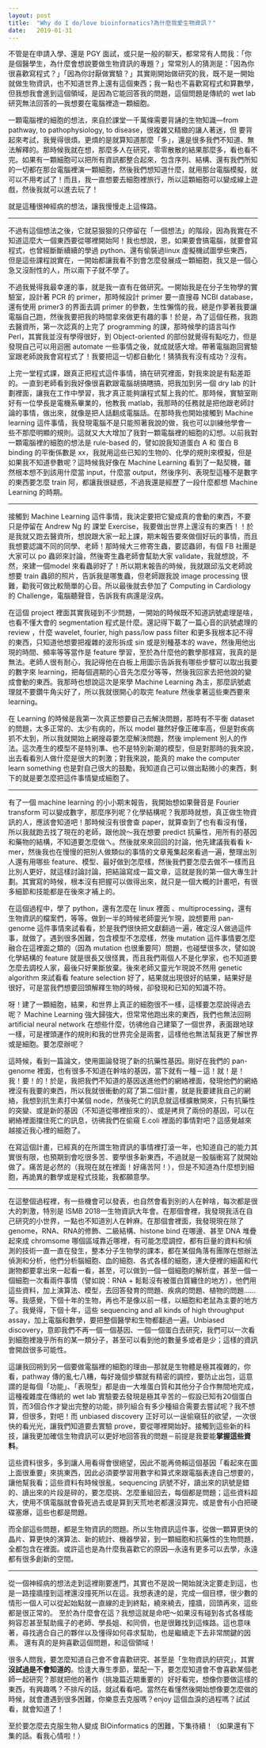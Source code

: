 ```yaml
---
layout: post
title:  "Why do I do/love bioinformatics?為什麼我愛生物資訊？"
date:   2019-01-31
---
```


不管是在申請入學、還是 PGY 面試，或只是一般的聊天，都常常有人問我：「你是個醫學生，為什麼會想說要做生物資訊的專題？」常常別人的猜測是：「因為你很喜歡寫程式？」「因為你討厭做實驗？」其實剛開始做研究的我，既不是一開始就做生物資訊，也不知道世界上還有這個東西；我一點也不喜歡寫程式和算數學，但我想我會進到這個領域，是因為它能回答我的問題，這個問題是傳統的 wet lab 研究無法回答的—我想要在電腦裡造一顆細胞。

一顆電腦裡的細胞的想法，來自於課堂一千萬條需要背誦的生物知識—from pathway, to pathophysiology, to disease，很複雜又精緻的讓人著迷，但  要背起來考試，我覺得很煩。更煩的是就算知道那麼「多」，還是很多我們不知道、無法解釋的。那時候我就在想，那麼多人在研究，零零散散的結果那麼多，看也看不完。如果有一顆細胞可以把所有資訊都整合起來，包含序列、結構、還有我們所知的一切都在那台電腦裡演一顆細胞，然後我們想知道什麼，就用那台電腦模擬，就可以不用考試了！而且，我一直想要去細胞裡旅行，所以這顆細胞可以變成線上遊戲，然後我就可以進去玩了！

就是這種很神經病的想法，讓我慢慢走上這條路。

------

不過有這個想法之後，它就惡狠狠的只停留在「一個想法」的階段，因為我實在不知道這麼大一個東西要從哪裡開始阿！我也想說，恩，如果要會搞電腦，就要會寫程式，也曾經斷斷續續的學過 python、還有偷裝過linux 虛擬機試圖學些東西，但是這些課程說實在，一開始都讓我看不到會怎麼發展成一顆細胞，我又是一個心急又沒耐性的人，所以兩下子就不學了。

不過我覺得我最幸運的事，就是我一直有在做研究。一開始我是在分子生物學的實驗室，設計著 PCR 的 primer，那時候設計 primer 要一直搜尋 NCBI database，還有使用 primer3 的界面去調 primer 的參數，生性懶惰的我，總是作夢著我要讓電腦自己跑，然後我要把我的時間拿來做更有趣的事！於是，為了這個任務，我跑去醫資所，第一次認真的上完了 programming 的課，那時候學的語言叫作 Perl，其實我並沒有學得很好，到 Object-oriented 的部份就覺得有點吃力，但是發現自己可以用迴圈 automate 一些事情之後，就成就感大增。帶著電腦跑回實驗室跟老師說我會寫程式了！我要把這一切都自動化！猜猜我有沒有成功？沒有。

上完一堂程式課，跟真正把程式這件事情，搞在研究裡面，對我來說是有點差距的。一直到老師看到我好像很喜歡跟電腦胡搞瞎搞，把我加到另一個 dry lab 的計劃裡面，讓我在工作中學習，我才真正能夠讓程式幫上我的忙。那時候，實驗室剛好有一位學長是電機系畢業的，他教我 matlab，我那時的任務就是把他跟老師討論的事情，做出來，就像是把人話翻成電腦話。在那時我也開始接觸到 Machine learning 這件事情，我發現電腦不是只能照著我說的做，我也可以訓練他學會一些不那麼明顯的規則。這就又大大增加了我對一顆電腦裡的細胞的幻想。以前我對一顆電腦裡的細胞的想法是 rule-based 的，譬如說我知道蛋白 A 和 蛋白 B binding 的平衡係數是 xx，我就用這些已知的生物的、化學的規則來模擬，但是如果我不知道參數呢？這時候我好像在 Machine Learning 看到了一點契機，雖然根本想不到該用什麼當 input，什麼當 output，然後序列、表現型這種不是數字的東西要怎麼 train 阿，都讓我很疑惑，不過我還是經歷了一段什麼都想 Machine Learning 的時期。

------

接觸到 Machine Learning 這件事情，我決定要把它變成真的會動的東西，不要只是停留在 Andrew Ng 的 課堂 Exercise，我要做出世界上還沒有的東西！！於是我就又跑去醫資所，想說跟大家一起上課，期末報告要來做個好玩的事情，而且我想要認識不同的同學、老師！那時候大三修寄生蟲，要認蟲卵，有個 FB 社團是大家可以 po 蟲卵來討論，然後寄生蟲老師會幫助大家 validate，我就想說，不然，來建一個model 來看蟲卵好了！所以期末報告的時候，我就跟邱泓文老師說想要 train 蟲卵的照片，告訴我是哪隻蟲，但老師跟我說 image processing 很難，勸我可做比較簡單的心音。所以最後就去參加了 Computing in Cardiology 的 Challenge，電腦聽聲音，告訴我有病還是沒病。

在這個 project 裡面其實我碰到不少問題，一開始的時候既不知道訊號處理是啥，也看不懂大會的 segmentation 程式是什麼。還記得下載了一篇心音的訊號處理的 review ，什麼 wavelet, fourier, high pass/low pass filter 和更多我根本記不得的東西，只知道他想要把複雜的波形拆成 sin 或是別種基本的 wave，然後用他出現的時間、頻率等等當作是 feature 學習，至於為什麼他的數學那樣寫，我真的是無法。老師人很有耐心，我記得他在白板上用圖示告訴我有哪些步驟可以取出我要的數字來 learning，把每個週期的心音先怎麼分等等，然後我回家去把他說的變成會動的東西。我那時也想說這次是來學 Machine Learning 為主，那麼訊號處理就不要鑽牛角尖好了，所以我就很開心的取完 feature 然後拿著這些東西要來 learning。

在 Learning 的時候是我第一次真正想要自己去解決問題，那時有不平衡 dataset 的問題，太多正常的、太少有病的，所以 model 雖然好像正確率高，但是對疾病抓不太到，所以我就開始上網搜尋要怎麼解決問題，然後 implement 別人的作法。這次產生的模型不是特別準、也不是特別新潮的模型，但是對那時的我來說，出去看看別人做什麼是很大的刺激；對我來說，能真的 make the computer learn something 也是對自己很大的鼓勵，我知道自己可以做出點微小的東西，剩下的就是要怎麼把這件事情變成細胞了。

------
有了一個 machine learning 的小小期末報告，我開始想如果聲音是 Fourier transform 可以變成數字，那麼序列呢？化學結構呢？我那時就想，真正做生物資訊的人，應該會知道吧！那時候沒有很會查 paper，就算查到了也有看沒有懂，所以我就跑去找了現在的老師，跟他說～我在想要 predict 抗藥性，用所有的基因和藥物的結構，不知道要怎麼做ㄟ。然後就來來回回的討論，他先建議我看看 k-mer，然後我也在慢慢的把別人做類似的事情的文章蒐集起來看過一遍，整理出別人還有用哪些 feature、模型、最好做到怎麼樣，然後我們要怎麼去做不一樣而且比別人更好，就這樣討論討論，把結論寫成一篇文章，這就是我的第一個大專生計劃。其實寫的時候，根本沒有把握可以做得出來，就只是一個大概的計畫吧，有很多細節和技能都是在後來才補上的。

在這個過程中，學了 python，還有怎麼在 linux 裡面   、multiprocessing，還有生物資訊的檔案們，等等。做到一半的時候老師靈光乍現，說想要用 pan-genome 這件事情來試看看，於是我們很快把文獻翻過一遍，確定沒人做過這件事，就做了。遇到很多困難，包含模型不怎麼樣，然後 mutation 這件事情要怎麼融合在這裡面之類的（因為 mutation 也很重要阿）問題，也碰壁很多次，譬如說化學結構的 feature 就是很長又很怪異，而且我們兩個人不是化學家，也不知道要怎麼去調校人家，最後只好果斷放棄。後來老師又靈光乍現說不然用 genetic algorithm 來試看看 feature selection 好了，結果就出現很好的結果，結果好是很好，可是當我們想要回頭解釋生物的時候，卻發現和已知的知識不符。

呀！建了一顆細胞，結果，和世界上真正的細胞很不一樣，這樣要怎麼說得過去呢？ Machine Learning 強大歸強大，但常常他跑出來的東西，我們也無法回朔 artificial neural network 在想些什麼，彷彿他自己建築了一個世界，表面跟地球一樣，可是裡頭運作的規則和我的世界完全是兩套，這樣他也無法幫我更了解世界或是細胞。要怎麼辦呢？

這時候，看到一篇論文，使用圖論發現了新的抗藥性基因。剛好在我們的 pan-genome 裡面，也有很多不知道在幹啥的基因，當下就有一種－這！就！是！我！要！的！於是，我把我們不知道的基因送進他們的網絡裡面，發現他們的網絡裡沒有我要的東西，所以我就很衝動的寫了第二個計畫，就是我要建我自己的網絡，我想到抗生素打中某個 node，然後死亡的訊息就這樣擴散開來，只有抗藥性的突變、或是新的基因（不知道從哪裡撿來的）、或是拷貝了兩份的基因，可以在網絡裡面擋住死亡的訊息，彷彿我們在偷窺 E.coli 裡面的事情對吧？這感覺越來越接近我心裡的細胞了。

在寫這個計畫，已經真的在所謂生物資訊的事情裡打滾一年，也知道自己的能力其實很有限，也預期到會吃很多苦、要學很多新東西，不過就是一股腦衝寫了就開始做了。痛苦是必然的（我現在就在裡面！好痛苦阿！），但是不知道為什麼想到細胞，再詭異的數學或是程式技能，我都願意學。

------

在這整個過程裡，有一些機會可以發表，也自然會看到別的人在幹啥，每次都是很大的刺激，特別是 ISMB 2018—生物資訊大年會。在那個會裡，我發現我活在自己研究的小世界，一點也不知道別人在幹麻。在那個會裡面，我發現現在除了 genome，RNA、RNA的修飾、二級結構、histone bind 在哪邊、甚至 DNA 堆疊起來成 chromsome 哪個區域靠近哪裡，有可能怎麼調控，都有巨量的資料和偵測的技術一直一直在發生，整本分子生物學的課本，都在某個角落有團隊在想辦法偵測和分析，他們分析腦細胞、血的細胞、各式各樣的細胞，連大便裡的細菌和代謝物都要拿出來一起看一看，甚至，可以做到一個一個細胞的解析度，甚至一個一個細胞一次看兩件事情（譬如說：RNA + 鬆鬆沒有被蛋白質纏住的地方），他們用這些資料，加上演算法、模型，去回答發育的問題、疾病的問題、植物的問題……等。我感覺，下個十年的生物，再也不是像以前一樣，以細胞和老鼠為主要的地方了。我覺得，下個十年，這些 sequencing and all kinds of high throughput assay，加上電腦和數學，要把整個醫學和生物都翻過一遍。Unbiased discovery，意即我們不再一個一個基因、一個一個蛋白去研究，我們可以一次看到細胞裡幾乎所有的某一類分子，甚至可以看到他的數量多或者是少；這樣的資訊會開啟很多可能性。

這讓我回朔到另一個要做電腦裡的細胞的理由—那就是生物體是極其複雜的，你看，pathway 傳的亂七八糟，每好幾個步驟就有精密的調控，要防止出包，這意謂的是每個「功能」、「表現型」都是由一大堆蛋白質和其他分子合作無間地完成，這種複雜度在傳統的 wet lab 實驗要去發現是極其辛苦的－假設已知有20個蛋白質，而3個合作才變出完整的功能，排列組合有多少種組合需要去嘗試呢？我不想算，但很多，對吧！而 unbiased discovery 正好可以一逞偷窺狂的欲望，一次很快的看光光，讓我們知道要去實驗 prove，要從哪裡開始好。接觸到這些新的科技，讓我更加確信生物資訊可以更好地回答我的問題－前提是我要能**掌握這些資料**。

這些資料很多，多到讓人用看得會很絕望，因此不能再倚賴這個基因「看起來在圖上面很重要」來挑東西，因此必須要學習用數字和算式來跟電腦表達自己想要的，讓他幫我看；這些資料有時候很亂，sequencing 訊號不好，讀出來的訊號是錯的、讀出來的片段是碎的，要怎麼挑、怎麼重組回去，每個都是問題；這些資料超大，使用不慎電腦就會昏死過去或是算到天荒地老都還沒算完，或是會有小白把硬碟塞爆，這些也都是問題。

而全部這些問題，都是生物資訊的問題。所以生物資訊這件事，從做一顆算更快的晶片、算更快的演算法、新的統計、機器學習，到一顆細胞和抗藥性的生物問題，全都包含在裡面。或許這也是為什麼我喜歡它的原因—永遠有更多可以去學，永遠都有很多創新的空間。

------

從一個神經病的想法走到這裡剛要進門，其實也不是說一開始就決定要走到這，也是一路撞牆撞到這裡還沒撞死所以在這。我想表達的是，完成一個目標，很少數的情形一個人可以從起始點就一直線的走到終點，繞來繞去，撞牆，回頭再來，這些都是很正常的。
至於為什麼會在這？我想這就是命吧～如果沒有碰到各式各樣能夠容忍甚至幫助瘋子的老師、學長姐、和同儕，也是很難找到這條路。這也意味著，尋找適合自己的夥伴以及懂得如何尋求幫助，也是繼續走下去非常關鍵的因素。
還有真的是夠喜歡這個問題，和這個領域！

很多人問我，要怎麼知道自己會不會喜歡研究、甚至是「生物資訊的研究」，其實**沒試過是不會知道的**。恰逢大專生季節，葉配一下，要怎麼知道會不會喜歡某個老師一起研究？那就把他的著作（挑幾篇近期重要的）好好看完，想像你要做這樣的東西，有興趣嗎？不排斥的話，就試看看吧。當然在看懂然後開始想像要怎麼做的時候，就會遭遇到很多困難，你樂意去克服嗎？enjoy 這個血淚的過程嗎？試試看，就會知道了！

至於要怎麼去克服生物人變成 BIOinformatics 的困難，下集待續！（如果還有下集的話。看我心情啦！）
